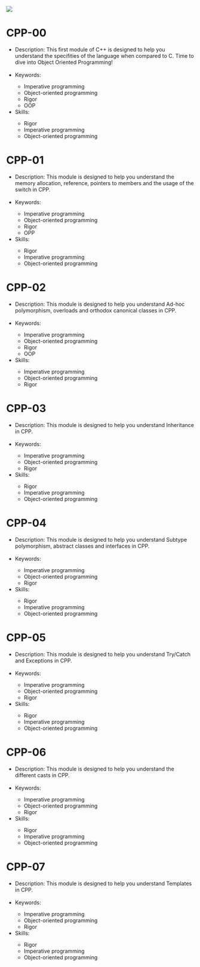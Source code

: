 <p>
  <img src="https://media3.giphy.com/media/L4AQvif7x9fS8/giphy.gif"/>
</p>

# CPP-00
<ul>
  <li>Description: This first module of C++ is designed to help you understand the specifities of the language when compared to C. Time to dive into Object Oriented Programming! </li>
  <br>
  <li>Keywords:</li>
  <ul>
    <li>Imperative programming </li>
    <li>Object-oriented programming </li>
    <li>Rigor </li>
    <li>OOP</li>
  </ul>
  <li>Skills:</li>
  <ul>
    <li>Rigor </li>
    <li>Imperative programming </li>
    <li>Object-oriented programming </li>
  </ul>
</ul>

# CPP-01
<ul>
  <li>Description:  This module is designed to help you understand the memory allocation, reference, pointers to members and the usage of the switch in CPP. </li>
  <br>
  <li>Keywords:</li>
  <ul>
    <li>Imperative programming </li>
    <li>Object-oriented programming </li>
    <li>Rigor </li>
    <li>OPP</li>
  </ul>
  <li>Skills:</li>
  <ul>
    <li>Rigor </li>
    <li>Imperative programming </li>
    <li>Object-oriented programming </li>
  </ul>
</ul>

# CPP-02
<ul>
  <li>Description: This module is designed to help you understand Ad-hoc polymorphism, overloads and orthodox canonical classes in CPP.</li>
  <br>
  <li>Keywords:</li>
  <ul>
    <li>Imperative programming </li>
    <li>Object-oriented programming </li>
    <li>Rigor</li>
    <li>OOP</li>
  </ul>
  <li>Skills:</li>
  <ul>
    <li>Imperative programming</li>
    <li>Object-oriented programming </li>
    <li>Rigor </li>
  </ul>
</ul>

# CPP-03
<ul>
  <li>Description: This module is designed to help you understand Inheritance in CPP. </li>
  <br>
  <li>Keywords:</li>
  <ul>
    <li>Imperative programming </li>
    <li>Object-oriented programming </li>
    <li>Rigor </li>
  </ul>
  <li>Skills:</li>
    <ul>
      <li>Rigor</li>
      <li>Imperative programming </li>
      <li>Object-oriented programming </li>
    </ul>
  </li>
</ul>

# CPP-04
<ul>
  <li>Description: This module is designed to help you understand Subtype polymorphism, abstract classes and interfaces in CPP. </li>
  <br>
  <li>Keywords:</li>
  <ul>
    <li>Imperative programming </li>
    <li>Object-oriented programming </li>
    <li>Rigor </li>
  </ul>
  <li>Skills:</li>
    <ul>
      <li>Rigor</li>
      <li>Imperative programming </li>
      <li>Object-oriented programming </li>
    </ul>
  </ul>
</ul>

# CPP-05
<ul>
  <li>Description: This module is designed to help you understand Try/Catch and Exceptions in CPP. </li>
  <br>
  <li>Keywords:</li>
  <ul>
    <li>Imperative programming </li>
    <li>Object-oriented programming </li>
    <li>Rigor </li>
  </ul>
  <li>Skills:</li>
    <ul>
      <li>Rigor</li>
      <li>Imperative programming </li>
      <li>Object-oriented programming </li>
    </ul>
  </ul>
</ul>

# CPP-06
<ul>
  <li>Description: This module is designed to help you understand the different casts in CPP.  </li>
  <br>
  <li>Keywords:</li>
  <ul>
    <li>Imperative programming </li>
    <li>Object-oriented programming </li>
    <li>Rigor </li>
  </ul>
  <li>Skills:</li>
    <ul>
      <li>Rigor</li>
      <li>Imperative programming </li>
      <li>Object-oriented programming </li>
    </ul>
  </ul>
</ul>

# CPP-07
<ul>
  <li>Description: This module is designed to help you understand Templates in CPP.  </li>
  <br>
  <li>Keywords:</li>
  <ul>
    <li>Imperative programming </li>
    <li>Object-oriented programming </li>
    <li>Rigor </li>
  </ul>
  <li>Skills:</li>
    <ul>
      <li>Rigor</li>
      <li>Imperative programming </li>
      <li>Object-oriented programming </li>
    </ul>
  </ul>
</ul>

